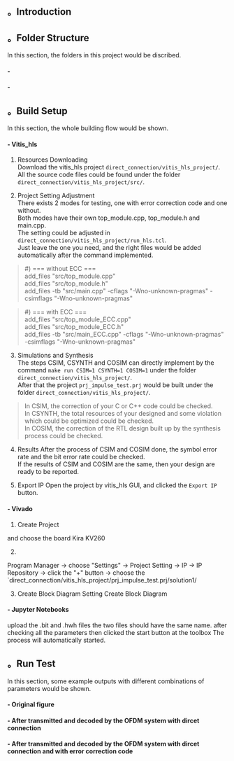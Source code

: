 ## 。Introduction


## 。Folder Structure
In this section, the folders in this project would be discribed.
#### - 

#### - 

## 。Build Setup
In this section, the whole building flow would be shown.

#### - Vitis_hls
1. Resources Downloading  
Download the vitis_hls project `direct_connection/vitis_hls_project/`.  
All the source code files could be found under the folder `direct_connection/vitis_hls_project/src/`.  

2. Project Setting Adjustment  
There exists 2 modes for testing, one with error correction code and one without.  
Both modes have their own top_module.cpp, top_module.h and main.cpp.  
The setting could be adjusted in `direct_connection/vitis_hls_project/run_hls.tcl`.  
Just leave the one you need, and the right files would be added automatically after the command implemented.  

> #) === without ECC ===  
>add_files "src/top_module.cpp"  
>add_files "src/top_module.h"  
>add_files -tb "src/main.cpp" -cflags "-Wno-unknown-pragmas" -csimflags "-Wno-unknown-pragmas" 

> #) === with ECC ===  
>add_files "src/top_module_ECC.cpp"  
>add_files "src/top_module_ECC.h"  
>add_files -tb "src/main_ECC.cpp" -cflags "-Wno-unknown-pragmas" -csimflags "-Wno-unknown-pragmas"  

3. Simulations and Synthesis  
The steps CSIM, CSYNTH and COSIM can directly implement by the command `make run CSIM=1 CSYNTH=1 COSIM=1` under the folder `direct_connection/vitis_hls_project/`.  
After that the project `prj_impulse_test.prj` would be built under the folder `direct_connection/vitis_hls_project/`.  
>In CSIM, the correction of your C or C++ code could be checked.  
>In CSYNTH, the total resources of your designed and some violation which could be optimized could be checked.  
>In COSIM, the correction of the RTL design built up by the synthesis process could be checked.  

4. Results
After the process of CSIM and COSIM done, the symbol error rate and the bit error rate could be checked.  
If the results of CSIM and COSIM are the same, then your design are ready to be reported.

5. Export IP
Open the project by vitis_hls GUI, and clicked the `Export IP` button.   

#### - Vivado
1. Create Project

and choose the board Kira KV260

2. 
Program Manager -> choose "Settings" -> Project Setting -> IP -> IP Repository -> click the "+" button -> choose the 
`direct_connection/vitis_hls_project/prj_impulse_test.prj/solution1/

3. Create Block Diagram
Setting
Create Block Diagram

#### - Jupyter Notebooks
upload the .bit and .hwh files
the two files should have the same name.
after checking all the parameters
then clicked the start button at the toolbox
The process will automatically started.

## 。Run Test
In this section, some example outputs with different combinations of parameters would be shown.  
#### - Original figure

#### - After transmitted and decoded by the OFDM system with dircet connection

#### - After transmitted and decoded by the OFDM system with dircet connection and with error correction code

